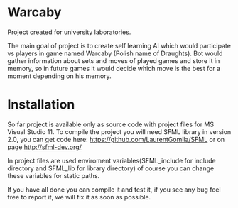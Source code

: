 Warcaby
=======
Project created for university laboratories.

The main goal of project is to create self learning AI which would participate vs players in game named Warcaby
(Polish name of Draughts). Bot would gather information about sets and moves of played games and store it in memory,
so in future games it would decide which move is the best for a moment depending on his memory.

# Installation #
So far project is available only as source code with project files for MS Visual Studio 11.
To compile the project you will need SFML library in version 2.0, 
you can get code here: https://github.com/LaurentGomila/SFML or on page http://sfml-dev.org/

In project files are used enviroment variables(SFML_include for include directory and SFML_lib for library directory)
of course you can change these variables for static paths.

If you have all done you can compile it and test it, if you see any bug feel free to report it, we will fix it as soon as possible.
